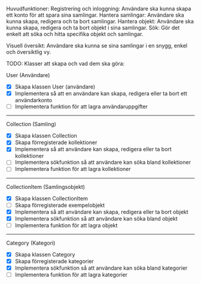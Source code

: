 Huvudfunktioner:
Registrering och inloggning: Användare ska kunna skapa ett konto för att spara sina samlingar.
Hantera samlingar: Användare ska kunna skapa, redigera och ta bort samlingar.
Hantera objekt: Användare ska kunna skapa, redigera och ta bort objekt i sina samlingar.
Sök: Gör det enkelt att söka och hitta specifika objekt och samlingar.

Visuell översikt: Användare ska kunna se sina samlingar i en snygg, enkel och översiktlig vy.

TODO:
Klasser att skapa och vad dem ska göra:

User (Användare)
- [x] Skapa klassen User (användare)
- [x] Implementera så att en användare kan skapa, redigera eller ta bort ett användarkonto
- [ ] Implementera funktion för att lagra användaruppgifter
----
Collection (Samling)
- [x] Skapa klassen Collection
- [x] Skapa förregisterade kollektioner
- [x] Implementera så att användare kan skapa, redigera eller ta bort kollektioner
- [ ] Implementera sökfunktion så att användare kan söka bland kollektioner
- [ ] Implementera funktion för att lagra kollektioner
----
CollectionItem (Samlingsobjekt)
- [x] Skapa klassen CollectionItem
- [ ] Skapa förregisterade exempelobjekt
- [x] Implementera så att användare kan skapa, redigera eller ta bort objekt
- [x] Implementera sökfunktion så att användare kan söka bland objekt
- [ ] Implementera funktion för att lagra objekt
----
Category (Kategori)
- [x] Skapa klassen Category
- [x] Skapa förregisterade kategorier
- [x] Implementera sökfunktion så att användare kan söka bland kategorier
- [ ] Implementera funktion för att lagra kategorier
